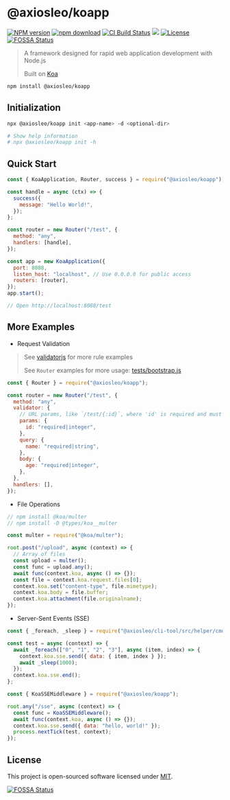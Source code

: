 # @axiosleo/koapp

[![NPM version](https://img.shields.io/npm/v/@axiosleo/koapp.svg?style=flat-square)](https://npmjs.org/package/@axiosleo/koapp)
[![npm download](https://img.shields.io/npm/dm/@axiosleo/koapp.svg?style=flat-square)](https://npmjs.org/package/@axiosleo/koapp)
[![CI Build Status](https://github.com/AxiosLeo/node-koapp/actions/workflows/ci.yml/badge.svg)](https://github.com/AxiosLeo/node-koapp/actions/workflows/ci.yml)
[![](https://codecov.io/gh/AxiosLeo/node-koapp/branch/master/graph/badge.svg)](https://codecov.io/gh/AxiosLeo/node-koapp)
[![License](https://img.shields.io/github/license/AxiosLeo/node-koapp?color=%234bc524)](LICENSE)
[![FOSSA Status](https://app.fossa.com/api/projects/git%2Bgithub.com%2FAxiosLeo%2Fnode-koapp.svg?type=shield)](https://app.fossa.com/projects/git%2Bgithub.com%2FAxiosLeo%2Fnode-koapp/refs/branch/master)

> A framework designed for rapid web application development with Node.js
>
> Built on [Koa](https://koajs.com/)

```bash
npm install @axiosleo/koapp
```

## Initialization

```bash
npx @axiosleo/koapp init <app-name> -d <optional-dir>

# Show help information
# npx @axiosleo/koapp init -h
```

## Quick Start

```javascript
const { KoaApplication, Router, success } = require("@axiosleo/koapp");

const handle = async (ctx) => {
  success({
    message: "Hello World!",
  });
};

const router = new Router("/test", {
  method: "any",
  handlers: [handle],
});

const app = new KoaApplication({
  port: 8088,
  listen_host: "localhost", // Use 0.0.0.0 for public access
  routers: [router],
});
app.start();

// Open http://localhost:8088/test
```

## More Examples

- Request Validation

> See [validatorjs](https://github.com/mikeerickson/validatorjs) for more rule examples
>
> See `Router` examples for more usage: [tests/bootstrap.js](tests/bootstrap.js)

```javascript
const { Router } = require("@axiosleo/koapp");

const router = new Router("/test", {
  method: "any",
  validator: {
    // URL params, like `/test/{:id}`, where 'id' is required and must be an integer
    params: {
      id: "required|integer",
    },
    query: {
      name: "required|string",
    },
    body: {
      age: "required|integer",
    },
  },
  handlers: [],
});
```

- File Operations

```javascript
// npm install @koa/multer
// npm install -D @types/koa__multer

const multer = require("@koa/multer");

root.post("/upload", async (context) => {
  // Array of files
  const upload = multer();
  const func = upload.any();
  await func(context.koa, async () => {});
  const file = context.koa.request.files[0];
  context.koa.set("content-type", file.mimetype);
  context.koa.body = file.buffer;
  context.koa.attachment(file.originalname);
});
```

- Server-Sent Events (SSE)

```javascript
const { _foreach, _sleep } = require("@axiosleo/cli-tool/src/helper/cmd");

const test = async (context) => {
  await _foreach(["0", "1", "2", "3"], async (item, index) => {
    context.koa.sse.send({ data: { item, index } });
    await _sleep(1000);
  });
  context.koa.sse.end();
};

const { KoaSSEMiddleware } = require("@axiosleo/koapp");

root.any("/sse", async (context) => {
  const func = KoaSSEMiddleware();
  await func(context.koa, async () => {});
  context.koa.sse.send({ data: "hello, world!" });
  process.nextTick(test, context);
});
```

## License

This project is open-sourced software licensed under [MIT](LICENSE).

[![FOSSA Status](https://app.fossa.com/api/projects/git%2Bgithub.com%2FAxiosLeo%2Fnode-koapp.svg?type=large)](https://app.fossa.com/projects/git%2Bgithub.com%2FAxiosLeo%2Fnode-koapp/refs/branch/master/)
